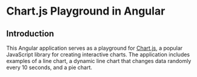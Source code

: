 # Chart.js Playground in Angular

## Introduction

This Angular application serves as a playground for [Chart.js](https://www.chartjs.org/), a popular JavaScript library for creating interactive charts. The application includes examples of a line chart, a dynamic line chart that changes data randomly every 10 seconds, and a pie chart.
